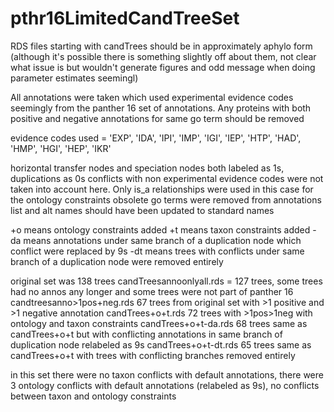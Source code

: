# pthr16LimitedCandTreeSet

RDS files starting with candTrees should be in approximately aphylo form (although it's possible there is something slightly off about them, not clear what issue is but wouldn't generate figures and odd message when doing parameter estimates seemingl)

All annotations were taken which used experimental evidence codes seemingly from the panther 16 set of annotations. Any proteins with both positive and negative annotations for same go term should be removed  

evidence codes used = 'EXP', 'IDA', 'IPI', 'IMP', 'IGI', 'IEP', 'HTP', 'HAD', 'HMP', 'HGI', 'HEP', 'IKR'

horizontal transfer nodes and speciation nodes both labeled as 1s, duplications as 0s
conflicts with non experimental evidence codes were not taken into account here. 
Only is_a relationships were used in this case for the ontology constraints
obsolete go terms were removed from annotations list and alt names should have been updated to standard names 

+o means ontology constraints added
+t means taxon constraints added 
-da means annotations under same branch of a duplication node which conflict were replaced by 9s 
-dt means trees with conflicts under same branch of a duplication node were removed entirely 

original set was 138 trees
candTreesannoonlyall.rds = 127 trees, some trees had no annos any longer and some trees were not part of panther 16
candtreesanno>1pos+neg.rds 67 trees from original set with >1 positive and >1 negative annotation
candTrees+o+t.rds 72 trees with >1pos>1neg with ontology and taxon constraints
candTrees+o+t-da.rds 68 trees same as candTrees+o+t but with conflicting annotations in same branch of duplication node relabeled as 9s
candTrees+o+t-dt.rds 65 trees same as candTrees+o+t with trees with conflicting branches removed entirely 

in this set there were no taxon conflicts with default annotations, there were 3 ontology conflicts with default annotations (relabeled as 9s), no conflicts between taxon and ontology constraints




